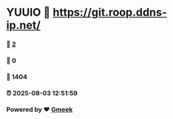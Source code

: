 # YUUIO :link: https://git.roop.ddns-ip.net/ 
### :page_facing_up: [2](https://git.roop.ddns-ip.net//tag.html) 
### :speech_balloon: 0 
### :hibiscus: 1404 
### :alarm_clock: 2025-08-03 12:51:59 
### Powered by :heart: [Gmeek](https://github.com/Meekdai/Gmeek)
